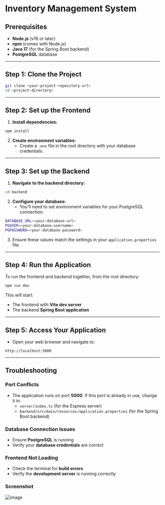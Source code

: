 # Inventory Management System

## Prerequisites
- **Node.js** (v16 or later)
- **npm** (comes with Node.js)
- **Java 17** (for the Spring Boot backend)
- **PostgreSQL** database

---

## Step 1: Clone the Project
```bash
git clone <your-project-repository-url>
cd <project-directory>
```

---

## Step 2: Set up the Frontend
1. **Install dependencies:**
```bash
npm install
```

2. **Create environment variables:**
   - Create a `.env` file in the root directory with your database credentials.

---

## Step 3: Set up the Backend
1. **Navigate to the backend directory:**
```bash
cd backend
```

2. **Configure your database:**
   - You'll need to set environment variables for your PostgreSQL connection:
```bash
DATABASE_URL=<your-database-url>
PGUSER=<your-database-username>
PGPASSWORD=<your-database-password>
```

3. Ensure these values match the settings in your `application.properties` file.

---

## Step 4: Run the Application
To run the frontend and backend together, from the root directory:
```bash
npm run dev
```
This will start:
- The frontend with **Vite dev server**
- The backend **Spring Boot application**

---

## Step 5: Access Your Application
- Open your web browser and navigate to:
```
http://localhost:5000
```

---

## Troubleshooting
### Port Conflicts
- The application runs on port **5000**. If this port is already in use, change it in:
  - `server/index.ts` (for the Express server)
  - `backend/src/main/resources/application.properties` (for the Spring Boot backend)

### Database Connection Issues
- Ensure **PostgreSQL** is running
- Verify your **database credentials** are correct

### Frontend Not Loading
- Check the terminal for **build errors**
- Verify the **development server** is running correctly

### Screenshot
![image](https://github.com/user-attachments/assets/9a17872e-93b6-41b8-9991-46006a432015)
